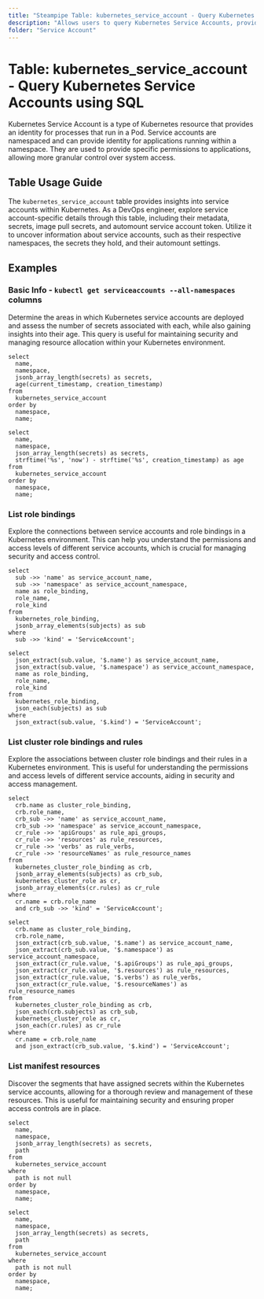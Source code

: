 ```yaml
---
title: "Steampipe Table: kubernetes_service_account - Query Kubernetes Service Accounts using SQL"
description: "Allows users to query Kubernetes Service Accounts, providing detailed information about each service account's metadata, secrets, image pull secrets, and automount service account token."
folder: "Service Account"
---
```


# Table: kubernetes_service_account - Query Kubernetes Service Accounts using SQL

Kubernetes Service Account is a type of Kubernetes resource that provides an identity for processes that run in a Pod. Service accounts are namespaced and can provide identity for applications running within a namespace. They are used to provide specific permissions to applications, allowing more granular control over system access.

## Table Usage Guide

The `kubernetes_service_account` table provides insights into service accounts within Kubernetes. As a DevOps engineer, explore service account-specific details through this table, including their metadata, secrets, image pull secrets, and automount service account token. Utilize it to uncover information about service accounts, such as their respective namespaces, the secrets they hold, and their automount settings.

## Examples

### Basic Info - `kubectl get serviceaccounts --all-namespaces` columns
Determine the areas in which Kubernetes service accounts are deployed and assess the number of secrets associated with each, while also gaining insights into their age. This query is useful for maintaining security and managing resource allocation within your Kubernetes environment.

```sql+postgres
select
  name,
  namespace,
  jsonb_array_length(secrets) as secrets,
  age(current_timestamp, creation_timestamp)
from
  kubernetes_service_account
order by
  namespace,
  name;
```

```sql+sqlite
select
  name,
  namespace,
  json_array_length(secrets) as secrets,
  strftime('%s', 'now') - strftime('%s', creation_timestamp) as age
from
  kubernetes_service_account
order by
  namespace,
  name;
```

### List role bindings
Explore the connections between service accounts and role bindings in a Kubernetes environment. This can help you understand the permissions and access levels of different service accounts, which is crucial for managing security and access control.

```sql+postgres
select
  sub ->> 'name' as service_account_name,
  sub ->> 'namespace' as service_account_namespace,
  name as role_binding,
  role_name,
  role_kind
from
  kubernetes_role_binding,
  jsonb_array_elements(subjects) as sub
where
  sub ->> 'kind' = 'ServiceAccount';
```

```sql+sqlite
select
  json_extract(sub.value, '$.name') as service_account_name,
  json_extract(sub.value, '$.namespace') as service_account_namespace,
  name as role_binding,
  role_name,
  role_kind
from
  kubernetes_role_binding,
  json_each(subjects) as sub
where
  json_extract(sub.value, '$.kind') = 'ServiceAccount';
```

### List cluster role bindings and rules
Explore the associations between cluster role bindings and their rules in a Kubernetes environment. This is useful for understanding the permissions and access levels of different service accounts, aiding in security and access management.

```sql+postgres
select
  crb.name as cluster_role_binding,
  crb.role_name,
  crb_sub ->> 'name' as service_account_name,
  crb_sub ->> 'namespace' as service_account_namespace,
  cr_rule ->> 'apiGroups' as rule_api_groups,
  cr_rule ->> 'resources' as rule_resources,
  cr_rule ->> 'verbs' as rule_verbs,
  cr_rule ->> 'resourceNames' as rule_resource_names
from
  kubernetes_cluster_role_binding as crb,
  jsonb_array_elements(subjects) as crb_sub,
  kubernetes_cluster_role as cr,
  jsonb_array_elements(cr.rules) as cr_rule
where
  cr.name = crb.role_name
  and crb_sub ->> 'kind' = 'ServiceAccount';
```

```sql+sqlite
select
  crb.name as cluster_role_binding,
  crb.role_name,
  json_extract(crb_sub.value, '$.name') as service_account_name,
  json_extract(crb_sub.value, '$.namespace') as service_account_namespace,
  json_extract(cr_rule.value, '$.apiGroups') as rule_api_groups,
  json_extract(cr_rule.value, '$.resources') as rule_resources,
  json_extract(cr_rule.value, '$.verbs') as rule_verbs,
  json_extract(cr_rule.value, '$.resourceNames') as rule_resource_names
from
  kubernetes_cluster_role_binding as crb,
  json_each(crb.subjects) as crb_sub,
  kubernetes_cluster_role as cr,
  json_each(cr.rules) as cr_rule
where
  cr.name = crb.role_name
  and json_extract(crb_sub.value, '$.kind') = 'ServiceAccount';
```

### List manifest resources
Discover the segments that have assigned secrets within the Kubernetes service accounts, allowing for a thorough review and management of these resources. This is useful for maintaining security and ensuring proper access controls are in place.

```sql+postgres
select
  name,
  namespace,
  jsonb_array_length(secrets) as secrets,
  path
from
  kubernetes_service_account
where
  path is not null
order by
  namespace,
  name;
```

```sql+sqlite
select
  name,
  namespace,
  json_array_length(secrets) as secrets,
  path
from
  kubernetes_service_account
where
  path is not null
order by
  namespace,
  name;
```